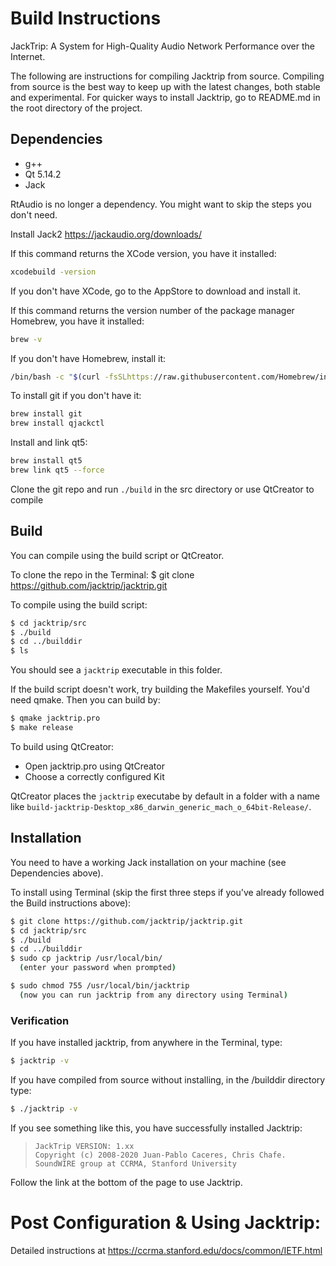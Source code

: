 # Build Instructions

JackTrip: A System for High-Quality Audio Network Performance over the Internet.

The following are instructions for compiling Jacktrip from source.  Compiling
from source is the best way to keep up with the latest changes, both stable and
experimental.  For quicker ways to install Jacktrip, go to README.md in the root
directory of the project.

## Dependencies
- g++
- Qt 5.14.2
- Jack

RtAudio is no longer a dependency.
You might want to skip the steps you don't need.
 
Install Jack2 https://jackaudio.org/downloads/

If this command returns the XCode version, you have it installed:
```sh
xcodebuild -version
```
If you don't have XCode, go to the AppStore to download and install it.

If this command returns the version number of the package manager Homebrew, you have it installed:
```sh
brew -v
```
If you don't have Homebrew, install it:
```sh
/bin/bash -c "$(curl -fsSLhttps://raw.githubusercontent.com/Homebrew/install/master/install.sh)"
```

To install git if you don't have it:
```sh
brew install git
brew install qjackctl
```

Install and link qt5:
```sh
brew install qt5
brew link qt5 --force
```

Clone the git repo and run `./build` in the src directory or use QtCreator to compile

## Build
You can compile using the build script or QtCreator.

To clone the repo in the Terminal:
$ git clone https://github.com/jacktrip/jacktrip.git

To compile using the build script:
```sh
$ cd jacktrip/src
$ ./build
$ cd ../builddir
$ ls
```

You should see a `jacktrip` executable in this folder.

If the build script doesn't work, try building
the Makefiles yourself. You'd need qmake. Then you can build by:

```sh
$ qmake jacktrip.pro
$ make release
```

To build using QtCreator:
  * Open jacktrip.pro using QtCreator
  * Choose a correctly configured Kit

QtCreator places the `jacktrip` executabe by default in a folder
with a name like `build-jacktrip-Desktop_x86_darwin_generic_mach_o_64bit-Release/`.

## Installation
You need to have a working Jack installation on your machine (see Dependencies above).

To install using Terminal (skip the first three steps if you've already followed
the Build instructions above):

```sh
$ git clone https://github.com/jacktrip/jacktrip.git
$ cd jacktrip/src
$ ./build
$ cd ../builddir
$ sudo cp jacktrip /usr/local/bin/
  (enter your password when prompted)

$ sudo chmod 755 /usr/local/bin/jacktrip
  (now you can run jacktrip from any directory using Terminal)
```
  
### Verification

If you have installed jacktrip, from anywhere in the Terminal, type:
```sh
$ jacktrip -v
```

If you have compiled from source without installing, in the /builddir directory type:
```sh
$ ./jacktrip -v
```

If you see something like this, you have successfully installed Jacktrip:

>     JackTrip VERSION: 1.xx
>     Copyright (c) 2008-2020 Juan-Pablo Caceres, Chris Chafe.
>     SoundWIRE group at CCRMA, Stanford University

Follow the link at the bottom of the page to use Jacktrip.



# Post Configuration & Using Jacktrip:
Detailed instructions at
https://ccrma.stanford.edu/docs/common/IETF.html
